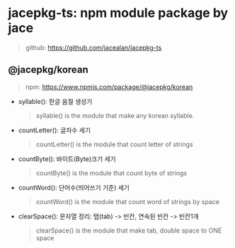 # jacepkg-ts: npm module package by jace

> github: https://github.com/jacealan/jacepkg-ts

## @jacepkg/korean

> npm: https://www.npmjs.com/package/@jacepkg/korean

- syllable(): 한글 음절 생성기
  > syllable() is the module that make any korean syllable.
- countLetter(): 글자수 세기
  > countLetter() is the module that count letter of strings
- countByte(): 바이트(Byte)크기 세기
  > countByte() is the module that count byte of strings
- countWord(): 단어수(띄어쓰기 기준) 세기
  > countWord() is the module that count word of strings by space
- clearSpace(): 문자열 정리: 탭(tab) -> 빈칸, 연속된 빈칸 -> 빈칸1개
  > clearSpace() is the module that make tab, double space to ONE space
